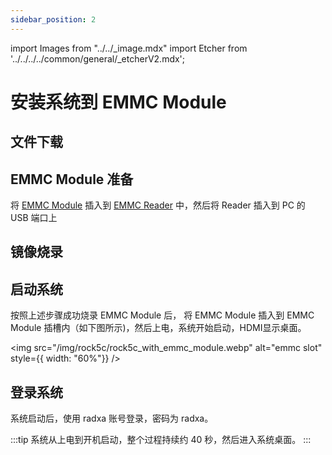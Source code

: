 ```yaml
---
sidebar_position: 2
---
```


import Images from "../../\_image.mdx"
import Etcher from '../../../../common/general/\_etcherV2.mdx';

# 安装系统到 EMMC Module

## 文件下载

<Images loader={false} system_img={true} spi_img={false} />

## EMMC Module 准备

将 [EMMC Module](../../../../accessories/emmc_module) 插入到 [EMMC Reader](../../../../accessories/emmc_reader) 中，然后将 Reader 插入到 PC 的 USB 端口上

## 镜像烧录

<Etcher/>

## 启动系统

按照上述步骤成功烧录 EMMC Module 后， 将 EMMC Module 插入到 EMMC Module 插槽内（如下图所示)，然后上电，系统开始启动，HDMI显示桌面。

<img
  src="/img/rock5c/rock5c_with_emmc_module.webp"
  alt="emmc slot"
  style={{ width: "60%"}}
/>

## 登录系统

系统启动后，使用 radxa 账号登录，密码为 radxa。

:::tip
系统从上电到开机启动，整个过程持续约 40 秒，然后进入系统桌面。
:::
